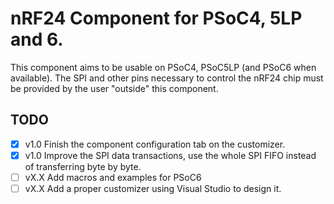 # nRF24 Component for PSoC4, 5LP and 6.

This component aims to be usable on PSoC4, PSoC5LP (and PSoC6 when available).
The SPI and other pins necessary to control the nRF24 chip must be provided by the user "outside" this component.

## TODO
- [x] v1.0 Finish the component configuration tab on the customizer.
- [x] v1.0 Improve the SPI data transactions, use the whole SPI FIFO instead of transferring byte by byte. 
- [ ] vX.X Add macros and examples for PSoC6
- [ ] vX.X Add a proper customizer using Visual Studio to design it.
